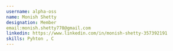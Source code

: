 ```yaml
---
username: alpha-oss
name: Monish Shetty
designation: Member
email:monish.shetty770@gmail.com
linkedin: https://www.linkedin.com/in/monish-shetty-357392191
skills: Pyhton , C
---
```


















